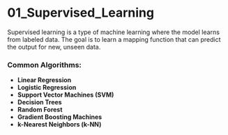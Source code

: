 # 01_Supervised_Learning

Supervised learning is a type of machine learning where the model learns from labeled data. The goal is to learn a mapping function that can predict the output for new, unseen data.

### Common Algorithms:

-   **Linear Regression**
-   **Logistic Regression**
-   **Support Vector Machines (SVM)**
-   **Decision Trees**
-   **Random Forest**
-   **Gradient Boosting Machines**
-   **k-Nearest Neighbors (k-NN)** 